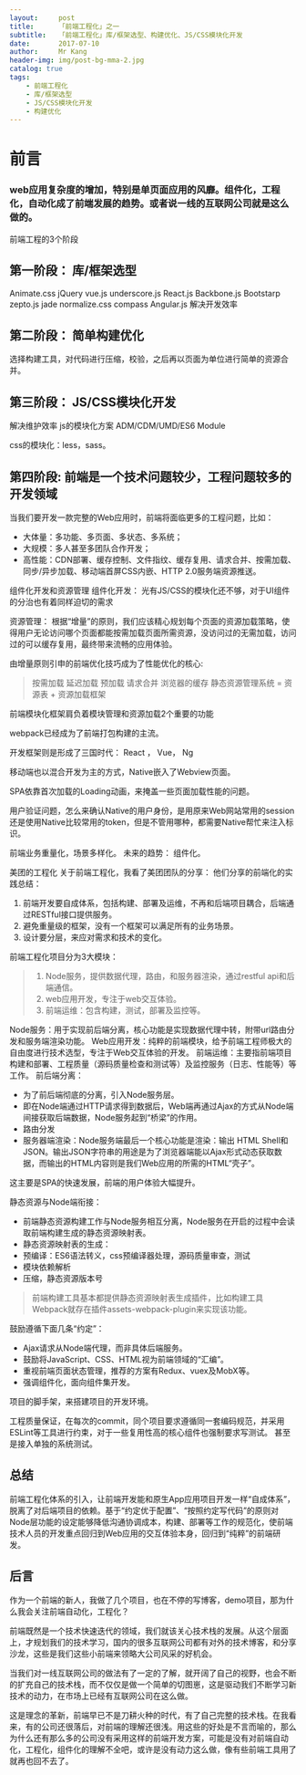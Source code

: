 ```yaml
---
layout:     post
title:      「前端工程化」之一
subtitle:   「前端工程化」库/框架选型、构建优化、JS/CSS模块化开发
date:       2017-07-10
author:     Mr Kang
header-img: img/post-bg-mma-2.jpg
catalog: true
tags:
    - 前端工程化
    - 库/框架选型
    - JS/CSS模块化开发
    - 构建优化
---
```


# 前言
### web应用复杂度的增加，特别是单页面应用的风靡。组件化，工程化，自动化成了前端发展的趋势。或者说一线的互联网公司就是这么做的。

前端工程的3个阶段
## 第一阶段： 库/框架选型
Animate.css 
jQuery 
vue.js 
underscore.js 
React.js 
Backbone.js 
Bootstarp 
zepto.js 
jade 
normalize.css 
compass 
Angular.js 
解决开发效率

## 第二阶段： 简单构建优化
选择构建工具，对代码进行压缩，校验，之后再以页面为单位进行简单的资源合并。

## 第三阶段： JS/CSS模块化开发
解决维护效率 
js的模块化方案 
ADM/CDM/UMD/ES6 Module

css的模块化：less，sass。

## 第四阶段: 前端是一个技术问题较少，工程问题较多的开发领域
当我们要开发一款完整的Web应用时，前端将面临更多的工程问题，比如： 
- 大体量：多功能、多页面、多状态、多系统； 
- 大规模：多人甚至多团队合作开发； 
- 高性能：CDN部署、缓存控制、文件指纹、缓存复用、请求合并、按需加载、同步/异步加载、移动端首屏CSS内嵌、HTTP 2.0服务端资源推送。

组件化开发和资源管理
组件化开发： 
光有JS/CSS的模块化还不够，对于UI组件的分治也有着同样迫切的需求

资源管理： 
根据“增量”的原则，我们应该精心规划每个页面的资源加载策略，使得用户无论访问哪个页面都能按需加载页面所需资源，没访问过的无需加载，访问过的可以缓存复用，最终带来流畅的应用体验。

由增量原则引申的前端优化技巧成为了性能优化的核心: 
>按需加载 
延迟加载 
预加载 
请求合并
浏览器的缓存
静态资源管理系统 = 资源表 + 资源加载框架

前端模块化框架肩负着模块管理和资源加载2个重要的功能

webpack已经成为了前端打包构建的主流。

开发框架则是形成了三国时代： 
React ， Vue， Ng

移动端也以混合开发为主的方式，Native嵌入了Webview页面。

SPA依靠首次加载的Loading动画，来掩盖一些页面加载性能的问题。

用户验证问题，怎么来确认Native的用户身份，是用原来Web网站常用的session还是使用Native比较常用的token，但是不管用哪种，都需要Native帮忙来注入标识。

前端业务重量化，场景多样化。 
未来的趋势： 组件化。

美团的工程化
关于前端工程化，我看了美团团队的分享： 
他们分享的前端化的实践总结： 
1. 前端开发要自成体系，包括构建、部署及运维，不再和后端项目耦合，后端通过RESTful接口提供服务。 
2. 避免重量级的框架，没有一个框架可以满足所有的业务场景。 
3. 设计要分层，来应对需求和技术的变化。

前端工程化项目分为3大模块： 
>1. Node服务，提供数据代理，路由，和服务器渲染，通过restful api和后端通信。 
>2. web应用开发，专注于web交互体验。 
>3. 前端运维：包含构建，测试，部署及监控等。

Node服务：用于实现前后端分离，核心功能是实现数据代理中转，附带url路由分发和服务端渲染功能。
Web应用开发：纯粹的前端模块，给予前端工程师极大的自由度进行技术选型，专注于Web交互体验的开发。
前端运维：主要指前端项目构建和部署、工程质量（源码质量检查和测试等）及监控服务（日志、性能等）等工作。
前后端分离： 
- 为了前后端彻底的分离，引入Node服务层。 
- 即在Node端通过HTTP请求得到数据后，Web端再通过Ajax的方式从Node端间接获取后端数据，Node服务起到“桥梁”的作用。 
- 路由分发 
- 服务器端渲染：Node服务端最后一个核心功能是渲染：输出 HTML Shell和 JSON。输出JSON字符串的用途是为了浏览器端能以Ajax形式动态获取数据，而输出的HTML内容则是我们Web应用的所需的HTML“壳子”。

这主要是SPA的快速发展，前端的用户体验大幅提升。

静态资源与Node端衔接： 
- 前端静态资源构建工作与Node服务相互分离，Node服务在开启的过程中会读取前端构建生成的静态资源映射表。 
- 静态资源映射表的生成： 
- 预编译：ES6语法转义，css预编译器处理，源码质量审查，测试 
- 模块依赖解析 
- 压缩，静态资源版本号

>前端构建工具基本都提供静态资源映射表生成插件，比如构建工具Webpack就存在插件assets-webpack-plugin来实现该功能。

鼓励遵循下面几条“约定”： 
- Ajax请求从Node端代理，而非具体后端服务。 
- 鼓励将JavaScript、CSS、HTML视为前端领域的“汇编”。 
- 重视前端页面状态管理，推荐的方案有Redux、vuex及MobX等。 
- 强调组件化，面向组件集开发。

项目的脚手架，来搭建项目的开发环境。

工程质量保证，在每次的commit，同个项目要求遵循同一套编码规范，并采用ESLint等工具进行约束，对于一些复用性高的核心组件也强制要求写测试。 
甚至是接入单独的系统测试。

## 总结
前端工程化体系的引入，让前端开发能和原生App应用项目开发一样“自成体系”，脱离了对后端项目的依赖。基于“约定优于配置”、“按照约定写代码”的原则对Node层功能的设定能够降低沟通协调成本，构建、部署等工作的规范化，使前端技术人员的开发重点回归到Web应用的交互体验本身，回归到“纯粹”的前端研发。

## 后言
作为一个前端的新人，我做了几个项目，也在不停的写博客，demo项目，那为什么我会关注前端自动化，工程化？

前端既然是一个技术快速迭代的领域，我们就该关心技术栈的发展。从这个层面上，才规划我们的技术学习，国内的很多互联网公司都有对外的技术博客，和分享沙龙，这些是我们这些小前端来领略大公司风采的好机会。

当我们对一线互联网公司的做法有了一定的了解，就开阔了自己的视野，也会不断的扩充自己的技术栈，而不仅仅是做一个简单的切图崽，这是驱动我们不断学习新技术的动力，在市场上已经有互联网公司在这么做。

这是理念的革新，前端早已不是刀耕火种的时代，有了自己完整的技术栈。在我看来，有的公司还很落后，对前端的理解还很浅。用这些的好处是不言而喻的，那么为什么还有那么多的公司没有采用这样的前端开发方案，可能是没有对前端自动化，工程化，组件化的理解不全吧，或许是没有动力这么做，像有些前端工具用了就再也回不去了。

